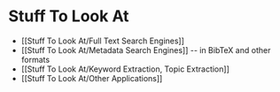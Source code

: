# Stuff To Look At

- [[Stuff To Look At/Full Text Search Engines]]
- [[Stuff To Look At/Metadata Search Engines]] -- in BibTeX and other formats
- [[Stuff To Look At/Keyword Extraction, Topic Extraction]]
- [[Stuff To Look At/Other Applications]]

